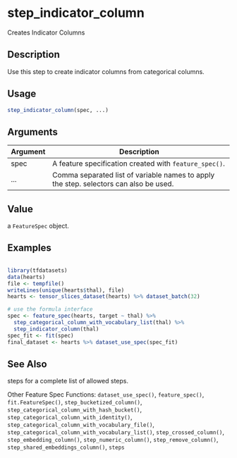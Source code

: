 # step_indicator_column


Creates Indicator Columns




## Description

Use this step to create indicator columns from categorical columns.





## Usage
```r
step_indicator_column(spec, ...)
```




## Arguments


Argument      |Description
------------- |----------------
spec | A feature specification created with `feature_spec()`.
... | Comma separated list of variable names to apply the step. selectors can also be used.





## Value

a ``FeatureSpec`` object.





## Examples

```r

library(tfdatasets)
data(hearts)
file <- tempfile()
writeLines(unique(hearts$thal), file)
hearts <- tensor_slices_dataset(hearts) %>% dataset_batch(32)

# use the formula interface
spec <- feature_spec(hearts, target ~ thal) %>%
  step_categorical_column_with_vocabulary_list(thal) %>%
  step_indicator_column(thal)
spec_fit <- fit(spec)
final_dataset <- hearts %>% dataset_use_spec(spec_fit)

```





## See Also

steps for a complete list of allowed steps.

Other Feature Spec Functions: 
`dataset_use_spec()`,
`feature_spec()`,
`fit.FeatureSpec()`,
`step_bucketized_column()`,
`step_categorical_column_with_hash_bucket()`,
`step_categorical_column_with_identity()`,
`step_categorical_column_with_vocabulary_file()`,
`step_categorical_column_with_vocabulary_list()`,
`step_crossed_column()`,
`step_embedding_column()`,
`step_numeric_column()`,
`step_remove_column()`,
`step_shared_embeddings_column()`,
`steps`



